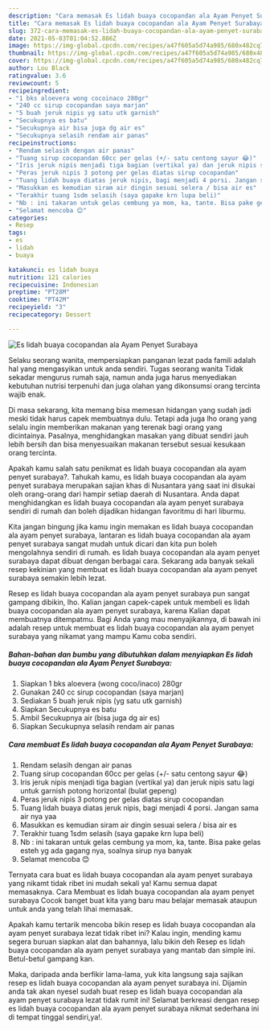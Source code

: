 ```yaml
---
description: "Cara memasak Es lidah buaya cocopandan ala Ayam Penyet Surabaya yang enak dan Mudah Dibuat"
title: "Cara memasak Es lidah buaya cocopandan ala Ayam Penyet Surabaya yang enak dan Mudah Dibuat"
slug: 372-cara-memasak-es-lidah-buaya-cocopandan-ala-ayam-penyet-surabaya-yang-enak-dan-mudah-dibuat
date: 2021-05-03T01:04:52.886Z
image: https://img-global.cpcdn.com/recipes/a47f605a5d74a985/680x482cq70/es-lidah-buaya-cocopandan-ala-ayam-penyet-surabaya-foto-resep-utama.jpg
thumbnail: https://img-global.cpcdn.com/recipes/a47f605a5d74a985/680x482cq70/es-lidah-buaya-cocopandan-ala-ayam-penyet-surabaya-foto-resep-utama.jpg
cover: https://img-global.cpcdn.com/recipes/a47f605a5d74a985/680x482cq70/es-lidah-buaya-cocopandan-ala-ayam-penyet-surabaya-foto-resep-utama.jpg
author: Lou Black
ratingvalue: 3.6
reviewcount: 5
recipeingredient:
- "1 bks aloevera wong cocoinaco 280gr"
- "240 cc sirup cocopandan saya marjan"
- "5 buah jeruk nipis yg satu utk garnish"
- "Secukupnya es batu"
- "Secukupnya air bisa juga dg air es"
- "Secukupnya selasih rendam air panas"
recipeinstructions:
- "Rendam selasih dengan air panas"
- "Tuang sirup cocopandan 60cc per gelas (+/- satu centong sayur 😂)"
- "Iris jeruk nipis menjadi tiga bagian (vertikal ya) dan jeruk nipis satu lagi untuk garnish potong horizontal (bulat gepeng)"
- "Peras jeruk nipis 3 potong per gelas diatas sirup cocopandan"
- "Tuang lidah buaya diatas jeruk nipis, bagi menjadi 4 porsi. Jangan sama air nya yaa"
- "Masukkan es kemudian siram air dingin sesuai selera / bisa air es"
- "Terakhir tuang 1sdm selasih (saya gapake krn lupa beli)"
- "Nb : ini takaran untuk gelas cembung ya mom, ka, tante. Bisa pake gelas esteh yg ada gagang nya, soalnya sirup nya banyak"
- "Selamat mencoba 😊"
categories:
- Resep
tags:
- es
- lidah
- buaya

katakunci: es lidah buaya 
nutrition: 121 calories
recipecuisine: Indonesian
preptime: "PT28M"
cooktime: "PT42M"
recipeyield: "3"
recipecategory: Dessert

---
```



![Es lidah buaya cocopandan ala Ayam Penyet Surabaya](https://img-global.cpcdn.com/recipes/a47f605a5d74a985/680x482cq70/es-lidah-buaya-cocopandan-ala-ayam-penyet-surabaya-foto-resep-utama.jpg)

Selaku seorang wanita, mempersiapkan panganan lezat pada famili adalah hal yang mengasyikan untuk anda sendiri. Tugas seorang  wanita Tidak sekadar mengurus rumah saja, namun anda juga harus menyediakan kebutuhan nutrisi terpenuhi dan juga olahan yang dikonsumsi orang tercinta wajib enak.

Di masa  sekarang, kita memang bisa memesan hidangan yang sudah jadi meski tidak harus capek membuatnya dulu. Tetapi ada juga lho orang yang selalu ingin memberikan makanan yang terenak bagi orang yang dicintainya. Pasalnya, menghidangkan masakan yang dibuat sendiri jauh lebih bersih dan bisa menyesuaikan makanan tersebut sesuai kesukaan orang tercinta. 



Apakah kamu salah satu penikmat es lidah buaya cocopandan ala ayam penyet surabaya?. Tahukah kamu, es lidah buaya cocopandan ala ayam penyet surabaya merupakan sajian khas di Nusantara yang saat ini disukai oleh orang-orang dari hampir setiap daerah di Nusantara. Anda dapat menghidangkan es lidah buaya cocopandan ala ayam penyet surabaya sendiri di rumah dan boleh dijadikan hidangan favoritmu di hari liburmu.

Kita jangan bingung jika kamu ingin memakan es lidah buaya cocopandan ala ayam penyet surabaya, lantaran es lidah buaya cocopandan ala ayam penyet surabaya sangat mudah untuk dicari dan kita pun boleh mengolahnya sendiri di rumah. es lidah buaya cocopandan ala ayam penyet surabaya dapat dibuat dengan berbagai cara. Sekarang ada banyak sekali resep kekinian yang membuat es lidah buaya cocopandan ala ayam penyet surabaya semakin lebih lezat.

Resep es lidah buaya cocopandan ala ayam penyet surabaya pun sangat gampang dibikin, lho. Kalian jangan capek-capek untuk membeli es lidah buaya cocopandan ala ayam penyet surabaya, karena Kalian dapat membuatnya ditempatmu. Bagi Anda yang mau menyajikannya, di bawah ini adalah resep untuk membuat es lidah buaya cocopandan ala ayam penyet surabaya yang nikamat yang mampu Kamu coba sendiri.

<!--inarticleads1-->

##### Bahan-bahan dan bumbu yang dibutuhkan dalam menyiapkan Es lidah buaya cocopandan ala Ayam Penyet Surabaya:

1. Siapkan 1 bks aloevera (wong coco/inaco) 280gr
1. Gunakan 240 cc sirup cocopandan (saya marjan)
1. Sediakan 5 buah jeruk nipis (yg satu utk garnish)
1. Siapkan Secukupnya es batu
1. Ambil Secukupnya air (bisa juga dg air es)
1. Siapkan Secukupnya selasih rendam air panas




<!--inarticleads2-->

##### Cara membuat Es lidah buaya cocopandan ala Ayam Penyet Surabaya:

1. Rendam selasih dengan air panas
1. Tuang sirup cocopandan 60cc per gelas (+/- satu centong sayur 😂)
1. Iris jeruk nipis menjadi tiga bagian (vertikal ya) dan jeruk nipis satu lagi untuk garnish potong horizontal (bulat gepeng)
1. Peras jeruk nipis 3 potong per gelas diatas sirup cocopandan
1. Tuang lidah buaya diatas jeruk nipis, bagi menjadi 4 porsi. Jangan sama air nya yaa
1. Masukkan es kemudian siram air dingin sesuai selera / bisa air es
1. Terakhir tuang 1sdm selasih (saya gapake krn lupa beli)
1. Nb : ini takaran untuk gelas cembung ya mom, ka, tante. Bisa pake gelas esteh yg ada gagang nya, soalnya sirup nya banyak
1. Selamat mencoba 😊




Ternyata cara buat es lidah buaya cocopandan ala ayam penyet surabaya yang nikamt tidak ribet ini mudah sekali ya! Kamu semua dapat memasaknya. Cara Membuat es lidah buaya cocopandan ala ayam penyet surabaya Cocok banget buat kita yang baru mau belajar memasak ataupun untuk anda yang telah lihai memasak.

Apakah kamu tertarik mencoba bikin resep es lidah buaya cocopandan ala ayam penyet surabaya lezat tidak ribet ini? Kalau ingin, mending kamu segera buruan siapkan alat dan bahannya, lalu bikin deh Resep es lidah buaya cocopandan ala ayam penyet surabaya yang mantab dan simple ini. Betul-betul gampang kan. 

Maka, daripada anda berfikir lama-lama, yuk kita langsung saja sajikan resep es lidah buaya cocopandan ala ayam penyet surabaya ini. Dijamin anda tak akan nyesel sudah buat resep es lidah buaya cocopandan ala ayam penyet surabaya lezat tidak rumit ini! Selamat berkreasi dengan resep es lidah buaya cocopandan ala ayam penyet surabaya nikmat sederhana ini di tempat tinggal sendiri,ya!.

